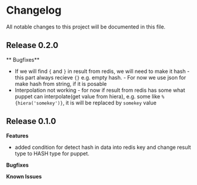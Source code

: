 # Changelog

All notable changes to this project will be documented in this file.

## Release 0.2.0


** Bugfixes**

* If we will find `{` and `}` in result from redis, we will need to make it hash - this part always recieve `{}` e.g. empty hash. - For now we use json for make hash from string, if it is posable
* Interpolation not working - for now if result from redis has some what puppet can interpolate(get value from hiera), e.g. some like `%{hiera('somekey')}`, it is will be replaced by `somekey` value




## Release 0.1.0

**Features**

* added condition for detect hash in data into redis key and change result type to HASH type for puppet.

**Bugfixes**

**Known Issues**
